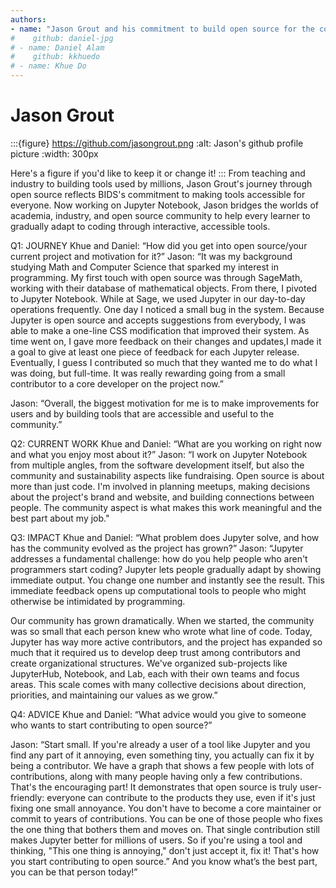 ```yaml
---
authors: 
- name: "Jason Grout and his commitment to build open source for the community"
#    github: daniel-jpg
# - name: Daniel Alam
#    github: kkhuedo
# - name: Khue Do
---
```


# Jason Grout

:::{figure} https://github.com/jasongrout.png
:alt: Jason's github profile picture
:width: 300px

Here's a figure if you'd like to keep it or change it!
:::
From teaching and industry to building tools used by millions, Jason Grout's journey through open source reflects BIDS's commitment to making tools accessible for everyone. Now working on Jupyter Notebook, Jason bridges the worlds of academia, industry, and open source community to help every learner to gradually adapt to coding through interactive, accessible tools.

Q1: JOURNEY 
Khue and Daniel: “How did you get into open source/your current project and motivation for it?”
Jason: “It was my background studying Math and Computer Science that sparked my interest in programming. My first touch with open source was through SageMath, working with their database of mathematical objects. From there, I pivoted to Jupyter Notebook. While at Sage, we used Jupyter in our day-to-day operations frequently. One day I noticed a small bug in the system. Because Jupyter is open source and accepts suggestions from everybody, I was able to make a one-line CSS modification that improved their system. As time went on, I gave more feedback on their changes and updates,I made it a goal to give at least one piece of feedback for each Jupyter release. Eventually, I guess I contributed so much that they wanted me to do what I was doing, but full-time. It was really rewarding going from a small contributor to a core developer on the project now.”

Jason: “Overall, the biggest motivation for me is to make improvements for users and by building tools that are accessible and useful to the community.”


Q2: CURRENT WORK 
Khue and Daniel: “What are you working on right now and what you enjoy most about it?”
Jason: “I work on Jupyter Notebook from multiple angles, from the software development itself, but also the community and sustainability aspects like fundraising. Open source is about more than just code. I'm involved in planning meetups, making decisions about the project's brand and website, and building connections between people. The community aspect is what makes this work meaningful and the best part about my job."

Q3: IMPACT 
Khue and Daniel: “What problem does Jupyter solve, and how has the community evolved as the project has grown?”
Jason: “Jupyter addresses a fundamental challenge: how do you help people who aren't programmers start coding? Jupyter lets people gradually adapt by showing immediate output. You change one number and instantly see the result. This immediate feedback opens up computational tools to people who might otherwise be intimidated by programming.

Our community has grown dramatically. When we started, the community was so small that each person knew who wrote what line of code. Today, Jupyter has way more active contributors, and the project has expanded so much that it required us to develop deep trust among contributors and create organizational structures. We've organized sub-projects like JupyterHub, Notebook, and Lab, each with their own teams and focus areas. This scale comes with many collective decisions about direction, priorities, and maintaining our values as we grow.”

Q4: ADVICE 
Khue and Daniel: “What advice would you give to someone who wants to start contributing to open source?”

Jason: “Start small. If you're already a user of a tool like Jupyter and you find any part of it annoying, even something tiny, you actually can fix it by being a contributor. We have a graph that shows a few people with lots of contributions, along with many people having only a few contributions. That's the encouraging part! It demonstrates that open source is truly user-friendly: everyone can contribute to the products they use, even if it's just fixing one small annoyance. You don't have to become a core maintainer or commit to years of contributions. You can be one of those people who fixes the one thing that bothers them and moves on. That single contribution still makes Jupyter better for millions of users. So if you're using a tool and thinking, "This one thing is annoying," don't just accept it, fix it! That's how you start contributing to open source.” And you know what’s the best part, you can be that person today!”
